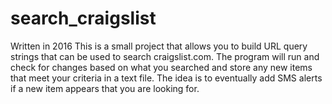 # search_craigslist
Written in 2016
This is a small project that allows you to build URL query strings that can be used to search craigslist.com.  The program will run and check for changes based on what you searched and store any new items that meet your criteria in a text file.  The idea is to eventually add SMS alerts if a new item appears that you are looking for. 
